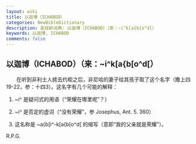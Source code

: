 ```yaml
---
layout: wiki
title: 以迦博（ICHABOD）
categories: NewBibleDictionary
description: 圣经新词典: 以迦博（ICHABOD）（来：~i^k[a{b[o^d[）
keywords: 以迦博, ICHABOD
comments: false
---
```


## 以迦博（ICHABOD）（来：~i^k[a{b[o^d[）

　　在听到非利士人掳去约柜之后，非尼哈的妻子给其孩子取了这个名字（撒上四19-22，参：十四3）。这名字有几个可能的解释：

1. ~i^ 是疑问式的用语（“荣耀在哪里呢”？）

2. ~i^ 是否定的虚词（“没有荣耀”，参 Josephus, Ant. 5. 360）

3. 这名称是 ~a{b[i^-k[a{b[o^d[ 的缩写（意即“我的父亲就是荣耀”）。

R.P.G.










